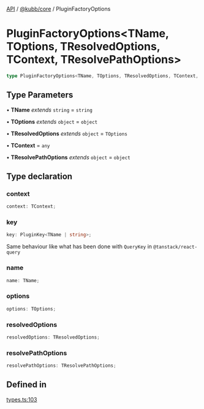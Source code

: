 [API](../../../packages.md) / [@kubb/core](../index.md) / PluginFactoryOptions

# PluginFactoryOptions\<TName, TOptions, TResolvedOptions, TContext, TResolvePathOptions\>

```ts
type PluginFactoryOptions<TName, TOptions, TResolvedOptions, TContext, TResolvePathOptions>: object;
```

## Type Parameters

• **TName** *extends* `string` = `string`

• **TOptions** *extends* `object` = `object`

• **TResolvedOptions** *extends* `object` = `TOptions`

• **TContext** = `any`

• **TResolvePathOptions** *extends* `object` = `object`

## Type declaration

### context

```ts
context: TContext;
```

### key

```ts
key: PluginKey<TName | string>;
```

Same behaviour like what has been done with `QueryKey` in `@tanstack/react-query`

### name

```ts
name: TName;
```

### options

```ts
options: TOptions;
```

### resolvedOptions

```ts
resolvedOptions: TResolvedOptions;
```

### resolvePathOptions

```ts
resolvePathOptions: TResolvePathOptions;
```

## Defined in

[types.ts:103](https://github.com/kubb-project/kubb/blob/7f30045af96d8c89b6cda0a30f7535f095a0cb45/packages/core/src/types.ts#L103)
